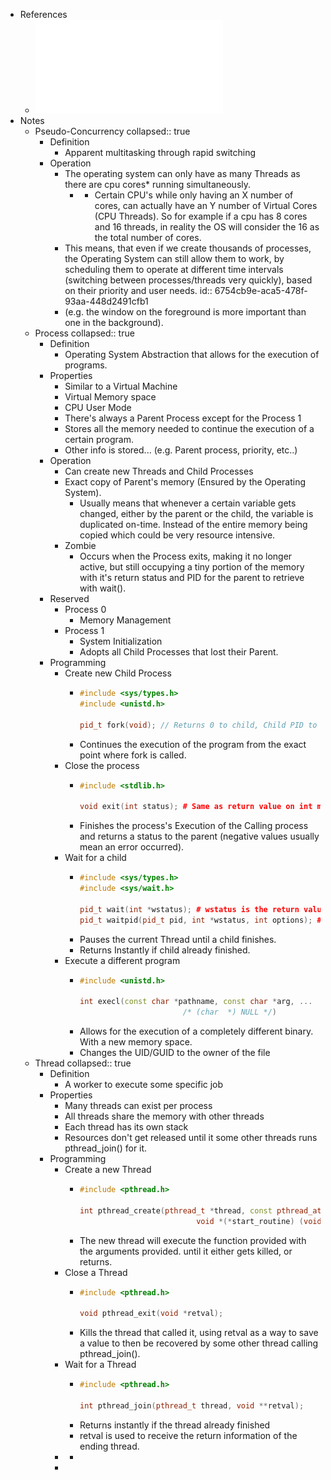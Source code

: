 - References
	- ![Programacao com Processos e Tarefas 2024-25.pdf](../assets/Programacao_com_Processos_e_Tarefas_2024-25_1733609965851_0.pdf)
- Notes
	- Pseudo-Concurrency
	  collapsed:: true
		- Definition
			- Apparent multitasking through rapid switching
		- Operation
			- The operating system can only have as many Threads as there are cpu cores* running simultaneously.
				- * Certain CPU's while only having an X number of cores, can actually have an Y number of Virtual Cores (CPU Threads). So for example if a cpu has 8 cores and 16 threads, in reality the OS will consider the 16 as the total number of cores.
			- This means, that even if we create thousands of processes, the Operating System can still allow them to work, by scheduling them to operate at different time intervals (switching between processes/threads very quickly), based on their priority and user needs. 
			  id:: 6754cb9e-aca5-478f-93aa-448d2491cfb1
			- (e.g. the window on the foreground is more important than one in the background).
	- Process
	  collapsed:: true
		- Definition
			- Operating System Abstraction that allows for the execution of programs.
		- Properties
			- Similar to a Virtual Machine
			- Virtual Memory space
			- CPU User Mode
			- There's always a Parent Process except for the Process 1
			- Stores all the memory needed to continue the execution of a certain program.
			- Other info is stored... (e.g. Parent process, priority, etc..)
		- Operation
			- Can create new Threads and Child Processes
			- Exact copy of Parent's memory (Ensured by the Operating System).
				- Usually means that whenever a certain variable gets changed, either by the parent or the child, the variable is duplicated on-time. Instead of the entire memory being copied which could be very resource intensive.
			- Zombie
				- Occurs when the Process exits, making it no longer active, but still occupying a tiny portion of the memory with it's return status and PID for the parent to retrieve with wait().
		- Reserved
			- Process 0
				- Memory Management
			- Process 1
				- System Initialization
				- Adopts all Child Processes that lost their Parent.
		- Programming
			- Create new Child Process
				- ```cpp
				  #include <sys/types.h>
				  #include <unistd.h>
				  
				  pid_t fork(void); // Returns 0 to child, Child PID to Parent, -1 on ERR.
				  ```
				- Continues the execution of the program from the exact point where fork is called.
			- Close the process
				- ```cpp
				  #include <stdlib.h>
				  
				  void exit(int status); # Same as return value on int main().
				  ```
				- Finishes the process's Execution of the Calling process and returns a status to the parent (negative values usually mean an error occurred).
			- Wait for a child
				- ```cpp
				  #include <sys/types.h>
				  #include <sys/wait.h>
				  
				  pid_t wait(int *wstatus); # wstatus is the return value of the child.
				  pid_t waitpid(pid_t pid, int *wstatus, int options); # Specific child.
				  ```
				- Pauses the current Thread until a child finishes.
				- Returns Instantly if child already finished.
			- Execute a different program
				- ```cpp
				  #include <unistd.h>
				  
				  int execl(const char *pathname, const char *arg, ...
				                         /* (char  *) NULL */)
				  ```
				- Allows for the execution of a completely different binary. With a new memory space.
				- Changes the UID/GUID to the owner of the file
	- Thread
	  collapsed:: true
		- Definition
			- A worker to execute some specific job
		- Properties
			- Many threads can exist per process
			- All threads share the memory with other threads
			- Each thread has its own stack
			- Resources don't get released until it some other threads runs pthread_join() for it.
		- Programming
			- Create a new Thread
				- ```cpp
				  #include <pthread.h>
				  
				  int pthread_create(pthread_t *thread, const pthread_attr_t *attr,
				                            void *(*start_routine) (void *), void *arg);
				  ```
				- The new thread will execute the function provided with the arguments provided. until it either gets killed, or returns.
			- Close a Thread
				- ```cpp
				  #include <pthread.h>
				  
				  void pthread_exit(void *retval);
				  ```
				- Kills the thread that called it, using retval as a way to save a value to then be recovered by some other thread calling pthread_join().
			- Wait for a Thread
				- ```cpp
				  #include <pthread.h>
				  
				  int pthread_join(pthread_t thread, void **retval);
				  ```
				- Returns instantly if the thread already finished
				- retval is used to receive the return information of the ending thread.
			-
				-
			-